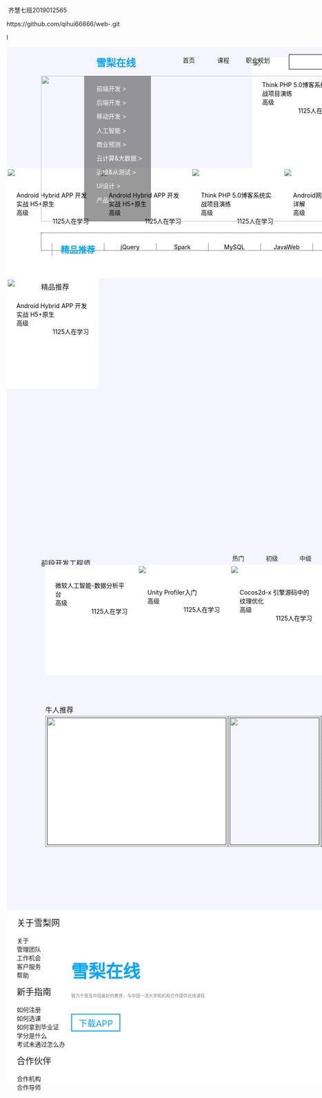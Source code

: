 ​
齐慧七班2019012565

https://github.com/qihui66666/web-.git

<!DOCTYPE html>
<html>
<head>
	<meta charset="utf-8">
	<title>雪梨在线</title>
</head>l

<style>
/*重置浏览器样式*/
* {
    padding: 0;
    margin: 0;
}

a {
    text-decoration: none;
}

ul {
    list-style-type: none;
}

/*清除浮动*/
.clear:after {
    content: '';
    display: block;
    height: 0;
    clear: both;
}
.title{
	width: 95px;
	height: 22px;
	font-size:23px;
	font-family:Microsoft YaHei;
	font-weight:bold;
	color:#00A4FF;
	float: left;
	position: relative;
	left: 208px;
	top: 18px;
}
.all{
	width: 1400px;
	height: 2400px;
	position: relative;
	background-color: rgb(245,245,255);
}
.list li{
	display: inline-block;
	width: 80px;
	height: 25px;
	text-align: center;
	float: left;
	position: relative;
	left: 288px;
	top: 20px;
}
.list a:hover{
	border-bottom: 2px blue solid;
}
form{
	position: relative;
	left: 320px;
	top: 17px;
}
.search{
	float: left;
	width: 200px;
	padding: 9px;
	border: 1px solid;
}
.submit{
	float: left;
	width: 35px;
	height: 35px;
	background-color: rgb(20,88,180);
}
.fa-search{
	width: 20px;
	height: 20px;
	position: relative;
	left: 292px;
	top: 23px;
}
.personal{
	color: grey;
	position: relative;
	left: 350px;
	top: 23px;
}
.banner2{
	width: 1080px;
	height: 337px;
	position: absolute;
	top: 67px;
	left: 80px;
}
.content{
	width: 150px;
	height: 337px;
	padding-left: 5px;
	position: absolute;
	top: 67px;
	left: 180px;
	background-color: rgba(0,0,0,0.4);
	line-height: 2.3em;
}
.content li a{
	color: white;
}
.classify{
	width: 1080px;
	height: 30px;
	border: 1px black dotted;
	padding-top: 10px;
	position: absolute;
	left: 80px;
	top: 430px;
}
.classify ul li a{
	display: inline-block;
	width: 120px;
	float: left;
	border-left: 1px black dotted;
	text-align: center;
	color: black;
}
#change{
	float: right;
	color: #00A4FF;
}
#recommend{
	color: #00A4FF;
	font-size: 20px;
	font-weight: bold;
}
.h3{
	font-weight: normal;
	position: absolute;
	left: 80px;
	top: 520px;
}
.h33{
	font-weight: normal;
	position: absolute;
	left: 80px;
	top: 1160px;
}
.jingpin{
	width: 1080px;
	height: 520px;
	position: absolute;
	left: 80px;
	top: 600px;
}
.picture{
	background-color: white;
	padding: 3px;
	float: left;
	width: 208px;
	height: 250px;
	box-shadow: 3px rgba(118,118,118,0.5);
}
.pic{
	width: 208px;
	height: 150px;
}
.picture ul{
	padding: 20px;
	color: black;
}
.red{
	color: red;
	display: inline-block;
}
.study{
	display: inline-block;
	float: right;
}
#lists{
	float: left;
	width: 500px;
	height: 40px;
	position: absolute;
	left: 250px;
	top: 1160px;
	padding-left: 200px;
	padding-right: 200px;
}
#lists li a{
	display: inline-block;
	float: left;
	padding-left: 50px;
}
h4 a{
	position: absolute;
	left: 1100px;
	top: 1160px;
	color: grey;
	font-weight: normal;
}
.qianduan{
	width: 1080px;
	height: 260px;
	position: absolute;
	left: 90px;
	top: 1200px;
}
.h333{
	font-weight: normal;
	position: absolute;
	left: 90px;
	top: 1500px;	
}
.niuren{
	width: 1080px;
	height: 300px;
	position: absolute;
	left: 90px;
	top: 1550px;
}
.grad a img{
	border: 1px dotted;
	width: 416px;
	height: 295px;
	background-color: white;
	padding: 3px;
	float: left;
}
.people a img{
	border: 1px dotted;
	width: 208px;
	height: 295px;
	padding: 3px;
	float: left;
}
.bottom{
	width: 1400px;
	height: 400px;
	background-color: white;
	position: absolute;
	left: 0;
	bottom: 0;
}
.xueli{
	font-size:40px;
	font-family:Microsoft YaHei;
	font-weight:bold;
	color:#00A4FF;
	position: absolute;
	left: 150px;
	top: 110px;
}
.explain{
	font-size: 10px;
	color: grey;
	position: absolute;
	left: 150px;
	top: 190px;
}
.app a{
	display: block;
	width: 110px;
	height: 32px;
	padding-top: 5px;
	font-size: 20px;
	position: absolute;
	left: 150px;
	top: 240px;
	text-align: center;
	color: #00A4FF;
	border:2px #00A4FF solid;
}
.list1{
	display: block;
	width: 170px;
	height: 400px;
	padding-top: 100px;
	position: absolute;
	left: 600px;
}
.about{
	font-size: 20px;
}
.blank{
	color: white;
}
ul.list1 li a{
	color: black;
}
.list2{
	display: block;
	width: 170px;
	height: 400px;
	padding-top: 100px;
	position: absolute;
	left: 800px;
}
ul.list2 li a{
	color: black;
}
.list3{
	display: block;
	width: 170px;
	height: 400px;
	padding-top: 100px;
	position: absolute;
	left: 1000px;
}
ul.list3 li a{
	color: black;
}
</style>

<body>
	<div class="all">
		<div class="title">
			雪梨在线
		</div>
		<div>
			<ul class="list">
				<li><a href="">首页</a></li>
				<li><a href="">课程</a></li>
				<li><a href="">职业规划</a></li>
			</ul>
		</div>
		<form>
			<input type="text" name="search" class="search">
			<input type="button" name="submit" class="submit">
		</form>
		<img src="img/fa-search.png" class="fa-search">
		<a href="" class="personal">个人中心</a>
		<img src="img/banner2.png" class="banner2">
		<div class="content">
			<ul>
				<li><a href="">前端开发 ></a></li>
				<li><a href="">后端开发 ></a></li>
				<li><a href="">移动开发 ></a></li>
				<li><a href="">人工智能 ></a></li>
				<li><a href="">商业预测 ></a></li>
				<li><a href="">云计算&大数据 ></a></li>
				<li><a href="">运维&从测试 ></a></li>
				<li><a href="">UI设计 ></a></li>
				<li><a href="">产品 ></a></li>
			</ul>
		</div>
		<div class="classify">
			<ul>
				<li><a href="" id="recommend">精品推荐</a></li>
				<li><a href="">jQuery</a></li>
				<li><a href="">Spark</a></li>
				<li><a href="">MySQL</a></li>
				<li><a href="">JavaWeb</a></li>
				<li><a href="">MySQL</a></li>
				<li><a href="">JavaWeb</a></li>
				<li><a href="" id="change">修改兴趣</a></li>
			</ul>
		</div>
		<h3 class="h3">精品推荐</h3>
		<div class="jingpintuijian">
			<div class="picture">
				<a href="">
					<img src="1.jpg" class="pi">
					<ul>
						<li>Think PHP 5.0博客系统实战项目演练</li>
						<li class="re">高级</li>
						<li class="study">1125人在学习</li>
					</ul>
				</a>
			</div>
			<div class="picture">
				<a href="">
					<img src="2.jpg" class="pi">
					<ul>
						<li>Android网络图片加载框架详解</li>
						<li class="re">高级</li>
						<li class="study">1125人在学习</li>
					</ul>
				</a>
			</div>
			<div class="picture">
				<a href="">
					<img src="3.jpg" class="pi">
					<ul>
						<li>Angular 2 最新框架+主流技术+项目实战</li>
						<li class="re">高级</li>
						<li class="study">1125人在学习</li>
					</ul>
				</a>
			</div>
			<div class="picture">
				<a href="">
					<img src="4.jpg" class="pi">
					<ul>
						<li>Android Hybrid APP 开发实战 H5+原生</li>
						<li class="re">高级</li>
						<li class="study">1125人在学习</li>
					</ul>
				</a>
			</div>
			<div class="picture">
				<a href="">
					<img src="5.jpg" class="pi">
					<ul>
						<li>Android Hybrid APP 开发实战 H5+原生</li>
						<li class="re">高级</li>
						<li class="study">1125人在学习</li>
					</ul>
				</a>
			</div>
			<div class="picture">
				<a href="">
					<img src="6.jpg" class="pc">
					<ul>
						<li>Think PHP 5.0博客系统实战项目演练</li>
						<li class="re">高级</li>
						<li class="study">1125人在学习</li>
					</ul>
				</a>
			</div>
			<div class="picture">
				<a href="">
					<img src="7.jpg" class="pi">
					<ul>
						<li>Android网络图片加载框架详解</li>
						<li class="re">高级</li>
						<li class="study">1125人在学习</li>
					</ul>
				</a>
			</div>
			<div class="picture">
				<a href="">
					<img src="8.jpg" class="pi">
					<ul>
						<li>Angular 2 最新框架+主流技术+项目实战</li>
						<li class="re">高级</li>
						<li class="study">1125人在学习</li>
					</ul>
				</a>
			</div>
			<div class="picture">
				<a href="">
					<img src="9.jpg" class="pi">
					<ul>
						<li>Android Hybrid APP 开发实战 H5+原生</li>
						<li class="re">高级</li>
						<li class="study">1125人在学习</li>
					</ul>
				</a>
			</div>
			<div class="picture">
				<a href="">
					<img src="10.jpg" class="pi">
					<ul>
						<li>Android Hybrid APP 开发实战 H5+原生</li>
						<li class="re">高级</li>
						<li class="study">1125人在学习</li>
					</ul>
				</a>
			</div>
		</div>
		<h3 class="h33">前段开发工程师</h3>
		<div id="lists">
			<ul>
				<li><a href="">热门</a></li>
				<li><a href="">初级</a></li>
				<li><a href="">中级</a></li>
				<li><a href="">高级</a></li>
			</ul>
		</div>
		<h4><a href="">查看全部</a></h4>
		<div class="qianduan">
			<div class="picture">
				<a href="">
					<img src="" class="pi">
					<ul>
						<li>微软人工智能-数据分析平台</li>
						<li class="re">高级</li>
						<li class="study">1125人在学习</li>
					</ul>
				</a>
			</div>
			<div class="picture">
				<a href="">
					<img src="11.jpg" class="pi">
					<ul>
						<li>Unity Profiler入门</li>
						<li class="re">高级</li>
						<li class="study">1125人在学习</li>
					</ul>
				</a>
			</div>
			<div class="picture">
				<a href="">
					<img src="12.jpg" class="pi">
					<ul>
						<li>Cocos2d-x 引擎源码中的纹理优化</li>
						<li class="re">高级</li>
						<li class="study">1125人在学习</li>
					</ul>
				</a>
			</div>
			<div class="picture">
				<a href="">
					<img src="13.jpg" class="pi">
					<ul>
						<li>Kami2首页界面切换效果</li>
						<li class="re">高级</li>
						<li class="study">1125人在学习</li>
					</ul>
				</a>
			</div>
			<div class="picture">
				<a href="">
					<img src="14.jpg" class="pi">
					<ul>
						<li>Android Hybrid APP 开发实战 H5+原生</li>
						<li class="re">高级</li>
						<li class="study">1125人在学习</li>
					</ul>
				</a>
			</div>
		</div>
		<h3 class="h333">牛人推荐</h3>
		<div class="niuren">
			<div class="grad">
				<a href="">
					<img src="15.jpg">
				</a>
			</div>
			<div class="people">
				<a href="">
					<img src="16.jpg">
				</a>
			</div>
			<div class="people">
				<a href="">
					<img src="17.jpg">
				</a>
			</div>
			<div class="people">
				<a href="">
					<img src="18.jpg">
				</a>
			</div>
		</div>
		<div class="bottom">
			<ul>
				<li class="xueli">雪梨在线</li>
				<li class="explain">致力于普及中国最好的教育，与中国一流大学和机构合作提供在线课程</li>
				<li class="app"><a href="">下载APP</a></li>
			</ul>
			<ul class="li1">
				<li class="about">关于雪梨网</li>
				<li class="blank">blank</li>
				<li><a href="">关于</a></li>
				<li><a href="">管理团队</a></li>
				<li><a href="">工作机会</a></li>
				<li><a href="">客户服务</a></li>
				<li><a href="">帮助</a></li>
			</ul>
			<ul class="li2">
				<li class="about">新手指南</li>
				<li class="blank">blank</li>
				<li><a href="">如何注册</a></li>
				<li><a href="">如何选课</a></li>
				<li><a href="">如何拿到毕业证</a></li>
				<li><a href="">学分是什么</a></li>
				<li><a href="">考试未通过怎么办</a></li>
			</ul>
			<ul class="li3">
				<li class="about">合作伙伴</li>
				<li class="blank">blank</li>
				<li><a href="">合作机构</a></li>
				<li><a href="">合作导师</a></li>
			</ul>
		</div>
	</div>
</body>
</html>

 

